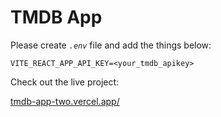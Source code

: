# TMDB App

Please create _`.env`_ file and add the things below:

```.env
VITE_REACT_APP_API_KEY=<your_tmdb_apikey>
```

Check out the live project:

[tmdb-app-two.vercel.app/]()
